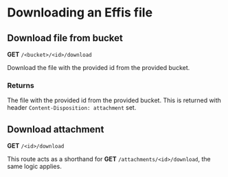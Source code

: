 # Downloading an Effis file

## Download file from bucket

<span class=requestmethod><b>GET</b></span> `/<bucket>/<id>/download`

Download the file with the provided id from the provided bucket.

### Returns

The file with the provided id from the provided bucket. This is returned with header
`Content-Disposition: attachment` set.

## Download attachment

<span class=requestmethod><b>GET</b></span> `/<id>/download`

This route acts as a shorthand for <span class=requestmethod><b>GET</b></span> `/attachments/<id>/download`,
the same logic applies.
